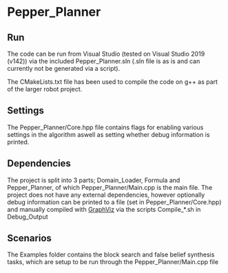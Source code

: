 # Pepper_Planner

## Run

The code can be run from Visual Studio (tested on Visual Studio 2019 (v142)) via the included Pepper_Planner.sln (.sln file is as is and can currently not be generated via a script).

The CMakeLists.txt file has been used to compile the code on g++ as part of the larger robot project.

## Settings

The Pepper_Planner/Core.hpp file contains flags for enabling various settings in the algorithm aswell as setting whether debug information is printed.


## Dependencies

The project is split into 3 parts; Domain_Loader, Formula and Pepper_Planner, of which Pepper_Planner/Main.cpp is the main file. 
The project does not have any external dependencies, however optionally debug information can be printed to a file (set in Pepper_Planner/Core.hpp) and manually compiled with [GraphViz](https://graphviz.org/download/) via the scripts Compile_*.sh in Debug_Output 


## Scenarios

The Examples folder contains the block search and false belief synthesis tasks, which are setup to be run through the Pepper_Planner/Main.cpp file
